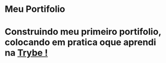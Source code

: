 <h1> Meu Portifolio <h1>

<p> Construindo meu primeiro portifolio, colocando em pratica oque aprendi na  <a href="https://www.betrybe.com/" >Trybe !</a> </p>
